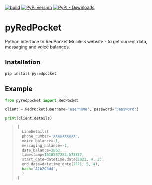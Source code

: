 [![build](https://github.com/ronnie-llamado/pyRedPocket/actions/workflows/build.yml/badge.svg)](https://github.com/ronnie-llamado/pyRedPocket/actions/workflows/build.yml)
[![PyPI version](https://badge.fury.io/py/pyredpocket.svg)](https://pypi.org/project/pyredpocket/)
[![PyPI - Downloads](https://img.shields.io/pypi/dm/pyredpocket)](https://pypi.org/project/pyredpocket/)

# pyRedPocket

Python interface to RedPocket Mobile's website - to get current data, messaging and voice balances.

## Installation

```
pip install pyredpocket
```

## Example

```python
from pyredpocket import RedPocket

client = RedPocket(username='username', password='password')

print(client.details)
```
> ```python
> [ 
>   LineDetails(
>   phone_number='XXXXXXXXXX', 
>   voice_balance=-1, 
>   messaging_balance=-1, 
>   data_balance=2863, 
>   timestamp=1618587283.578837, 
>   start_date=datetime.date(2021, 4, 2), 
>   end_date=datetime.date(2021, 5, 4),
>   hash='A1b2C3d4',
>   ) 
> ]
> ```
